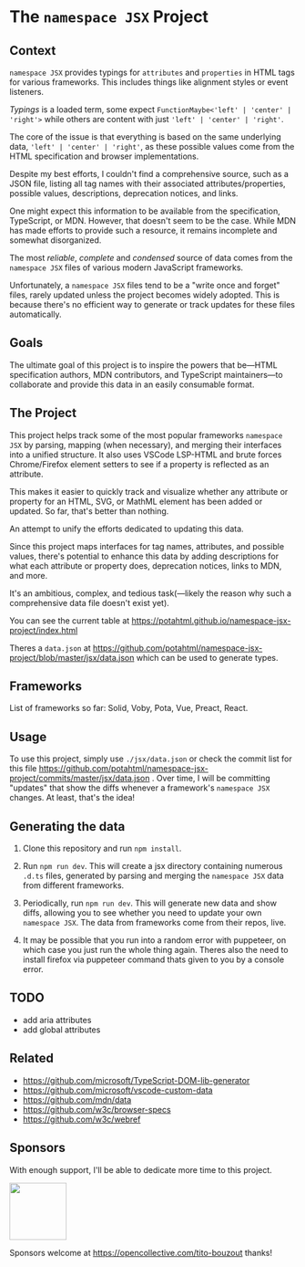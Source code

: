 # The `namespace JSX` Project

## Context

`namespace JSX` provides typings for `attributes` and `properties` in
HTML tags for various frameworks. This includes things like alignment
styles or event listeners.

_Typings_ is a loaded term, some expect
`FunctionMaybe<'left' | 'center' | 'right'>` while others are content
with just `'left' | 'center' | 'right'`.

The core of the issue is that everything is based on the same
underlying data, `'left' | 'center' | 'right'`, as these possible
values come from the HTML specification and browser implementations.

Despite my best efforts, I couldn't find a comprehensive source, such
as a JSON file, listing all tag names with their associated
attributes/properties, possible values, descriptions, deprecation
notices, and links.

One might expect this information to be available from the
specification, TypeScript, or MDN. However, that doesn't seem to be
the case. While MDN has made efforts to provide such a resource, it
remains incomplete and somewhat disorganized.

The most _reliable_, _complete_ and _condensed_ source of data comes
from the `namespace JSX` files of various modern JavaScript
frameworks.

Unfortunately, a `namespace JSX` files tend to be a "write once and
forget" files, rarely updated unless the project becomes widely
adopted. This is because there's no efficient way to generate or track
updates for these files automatically.

## Goals

The ultimate goal of this project is to inspire the powers that
be—HTML specification authors, MDN contributors, and TypeScript
maintainers—to collaborate and provide this data in an easily
consumable format.

## The Project

This project helps track some of the most popular frameworks
`namespace JSX` by parsing, mapping (when necessary), and merging
their interfaces into a unified structure. It also uses VSCode
LSP-HTML and brute forces Chrome/Firefox element setters to see if a
property is reflected as an attribute.

This makes it easier to quickly track and visualize whether any
attribute or property for an HTML, SVG, or MathML element has been
added or updated. So far, that's better than nothing.

An attempt to unify the efforts dedicated to updating this data.

Since this project maps interfaces for tag names, attributes, and
possible values, there's potential to enhance this data by adding
descriptions for what each attribute or property does, deprecation
notices, links to MDN, and more.

It's an ambitious, complex, and tedious task(—likely the reason why
such a comprehensive data file doesn't exist yet).

You can see the current table at
https://potahtml.github.io/namespace-jsx-project/index.html

Theres a `data.json` at
https://github.com/potahtml/namespace-jsx-project/blob/master/jsx/data.json
which can be used to generate types.

## Frameworks

List of frameworks so far: Solid, Voby, Pota, Vue, Preact, React.

## Usage

To use this project, simply use `./jsx/data.json` or check the commit
list for this file
https://github.com/potahtml/namespace-jsx-project/commits/master/jsx/data.json
. Over time, I will be committing "updates" that show the diffs
whenever a framework's `namespace JSX` changes. At least, that's the
idea!

## Generating the data

1. Clone this repository and run `npm install`.

2. Run `npm run dev`. This will create a jsx directory containing
   numerous `.d.ts` files, generated by parsing and merging the
   `namespace JSX` data from different frameworks.

3. Periodically, run `npm run dev`. This will generate new data and
   show diffs, allowing you to see whether you need to update your own
   `namespace JSX`. The data from frameworks come from their repos,
   live.

4. It may be possible that you run into a random error with puppeteer,
   on which case you just run the whole thing again. Theres also the
   need to install firefox via puppeteer command thats given to you by
   a console error.

## TODO

- add aria attributes
- add global attributes

## Related

- https://github.com/microsoft/TypeScript-DOM-lib-generator
- https://github.com/microsoft/vscode-custom-data
- https://github.com/mdn/data
- https://github.com/w3c/browser-specs
- https://github.com/w3c/webref

## Sponsors

With enough support, I'll be able to dedicate more time to this
project.

<a href="https://www.solidjs.com/" target="_blank"><img src="https://www.solidjs.com/img/logo/without-wordmark/logo.png" width="100"></a>

Sponsors welcome at https://opencollective.com/tito-bouzout thanks!
